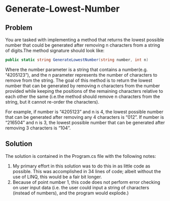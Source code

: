 # Generate-Lowest-Number

## Problem

You are tasked with implementing a method that returns the lowest possible number that could be generated after removing n characters from a string of digits.The method signature should look like:

```cs
public static string GenerateLowestNumber(string number, int n)
```

Where the number parameter is a string that contains a number(e.g. “4205123”), and the n parameter represents the number of characters to remove from the string. The goal of this method is to return the lowest number that can be generated by removing n characters from the number provided while keeping the positions of the remaining characters relative to each other the same (i.e.the method should remove n characters from the string, but it cannot re-order the characters).

For example, if number is “4205123” and n is 4, the lowest possible number that can be generated after removing any 4 characters is “012”. If number is “216504” and n is 3, the lowest possible number that can be generated after removing 3 characters is “104”.

## Solution

The solution is contained in the Program.cs file with the following notes:

1. My primary effort in this solution was to do this in as little code as possible.  This was accomplished in 34 lines of code; albeit without the use of LINQ, this would be a fair bit longer.
2. Because of point number 1, this code does not perform error checking on user input data (i.e. the user could input a string of characters (instead of numbers), and the program would explode.)

